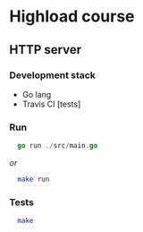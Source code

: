 # Highload course

## HTTP server

### Development stack

* Go lang
* Travis CI [tests]

### Run


```go
  go run ./src/main.go
```  
*or*  
```bash
  make run
```

### Tests

```bash
  make
```
